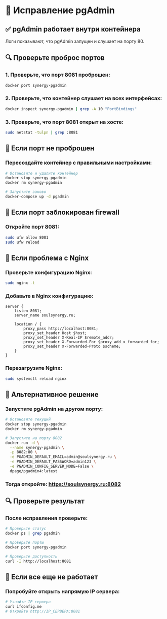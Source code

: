 # 🔧 Исправление pgAdmin

## ✅ pgAdmin работает внутри контейнера
Логи показывают, что pgAdmin запущен и слушает на порту 80.

## 🔍 Проверьте проброс портов

### 1. Проверьте, что порт 8081 проброшен:
```bash
docker port synergy-pgadmin
```

### 2. Проверьте, что контейнер слушает на всех интерфейсах:
```bash
docker inspect synergy-pgadmin | grep -A 10 "PortBindings"
```

### 3. Проверьте, что порт 8081 открыт на хосте:
```bash
sudo netstat -tulpn | grep :8081
```

## 🔧 Если порт не проброшен

### Пересоздайте контейнер с правильными настройками:
```bash
# Остановите и удалите контейнер
docker stop synergy-pgadmin
docker rm synergy-pgadmin

# Запустите заново
docker-compose up -d pgadmin
```

## 🔧 Если порт заблокирован firewall

### Откройте порт 8081:
```bash
sudo ufw allow 8081
sudo ufw reload
```

## 🔧 Если проблема с Nginx

### Проверьте конфигурацию Nginx:
```bash
sudo nginx -t
```

### Добавьте в Nginx конфигурацию:
```nginx
server {
    listen 8081;
    server_name soulsynergy.ru;
    
    location / {
        proxy_pass http://localhost:8081;
        proxy_set_header Host $host;
        proxy_set_header X-Real-IP $remote_addr;
        proxy_set_header X-Forwarded-For $proxy_add_x_forwarded_for;
        proxy_set_header X-Forwarded-Proto $scheme;
    }
}
```

### Перезагрузите Nginx:
```bash
sudo systemctl reload nginx
```

## 🚀 Альтернативное решение

### Запустите pgAdmin на другом порту:
```bash
# Остановите текущий
docker stop synergy-pgadmin
docker rm synergy-pgadmin

# Запустите на порту 8082
docker run -d \
  --name synergy-pgadmin \
  -p 8082:80 \
  -e PGADMIN_DEFAULT_EMAIL=admin@soulsynergy.ru \
  -e PGADMIN_DEFAULT_PASSWORD=admin123 \
  -e PGADMIN_CONFIG_SERVER_MODE=False \
  dpage/pgadmin4:latest
```

### Тогда откройте: https://soulsynergy.ru:8082

## 🔍 Проверьте результат

### После исправления проверьте:
```bash
# Проверьте статус
docker ps | grep pgadmin

# Проверьте порты
docker port synergy-pgadmin

# Проверьте доступность
curl -I http://localhost:8081
```

## 🎯 Если все еще не работает

### Попробуйте открыть напрямую IP сервера:
```bash
# Узнайте IP сервера
curl ifconfig.me
# Откройте http://IP_СЕРВЕРА:8081
```
